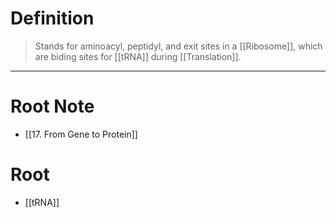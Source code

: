# Definition
> Stands for aminoacyl, peptidyl, and exit sites in a [[Ribosome]], which are biding sites for [[tRNA]] during [[Translation]].
***
# Root Note
- [[17. From Gene to Protein]]
# Root
- [[tRNA]]